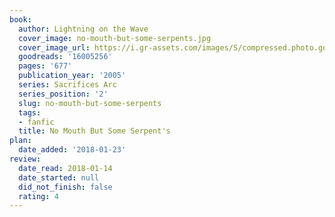 ```yaml
---
book:
  author: Lightning on the Wave
  cover_image: no-mouth-but-some-serpents.jpg
  cover_image_url: https://i.gr-assets.com/images/S/compressed.photo.goodreads.com/books/1579183435l/16005256._SX98_.jpg
  goodreads: '16005256'
  pages: '677'
  publication_year: '2005'
  series: Sacrifices Arc
  series_position: '2'
  slug: no-mouth-but-some-serpents
  tags:
  - fanfic
  title: No Mouth But Some Serpent's
plan:
  date_added: '2018-01-23'
review:
  date_read: 2018-01-14
  date_started: null
  did_not_finish: false
  rating: 4
---
```

